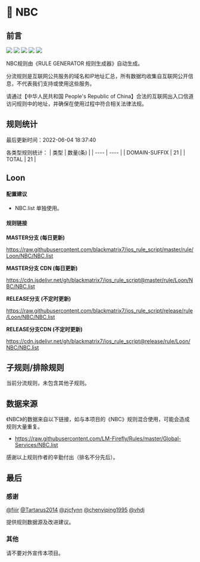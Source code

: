 # 🧸 NBC

## 前言

![](https://shields.io/badge/-移除重复规则-ff69b4) ![](https://shields.io/badge/-DOMAIN与DOMAIN--SUFFIX合并-green) ![](https://shields.io/badge/-DOMAIN--SUFFIX间合并-critical) ![](https://shields.io/badge/-DOMAIN--SUFFIX与DOMAIN--KEYWORD合并-blue) ![](https://shields.io/badge/-IP--CIDR(6)合并-blueviolet) 

NBC规则由《RULE GENERATOR 规则生成器》自动生成。

分流规则是互联网公共服务的域名和IP地址汇总，所有数据均收集自互联网公开信息，不代表我们支持或使用这些服务。

请通过【中华人民共和国 People's Republic of China】合法的互联网出入口信道访问规则中的地址，并确保在使用过程中符合相关法律法规。

## 规则统计

最后更新时间：2022-06-04 18:37:40

各类型规则统计：
| 类型 | 数量(条)  | 
| ---- | ----  |
| DOMAIN-SUFFIX | 21  | 
| TOTAL | 21  | 


## Loon 

#### 配置建议
- NBC.list 单独使用。

#### 规则链接
**MASTER分支 (每日更新)**

https://raw.githubusercontent.com/blackmatrix7/ios_rule_script/master/rule/Loon/NBC/NBC.list

**MASTER分支 CDN (每日更新)**

https://cdn.jsdelivr.net/gh/blackmatrix7/ios_rule_script@master/rule/Loon/NBC/NBC.list

**RELEASE分支 (不定时更新)**

https://raw.githubusercontent.com/blackmatrix7/ios_rule_script/release/rule/Loon/NBC/NBC.list

**RELEASE分支CDN (不定时更新)**

https://cdn.jsdelivr.net/gh/blackmatrix7/ios_rule_script@release/rule/Loon/NBC/NBC.list

## 子规则/排除规则


当前分流规则，未包含其他子规则。

## 数据来源

《NBC》的数据来自以下链接，如与本项目的《NBC》规则混合使用，可能会造成规则大量重复。

- https://raw.githubusercontent.com/LM-Firefly/Rules/master/Global-Services/NBC.list


感谢以上规则作者的辛勤付出（排名不分先后）。

## 最后

### 感谢

[@fiiir](https://github.com/fiiir) [@Tartarus2014](https://github.com/Tartarus2014) [@zjcfynn](https://github.com/zjcfynn) [@chenyiping1995](https://github.com/chenyiping1995) [@vhdj](https://github.com/vhdj)

提供规则数据源及改进建议。

### 其他

请不要对外宣传本项目。